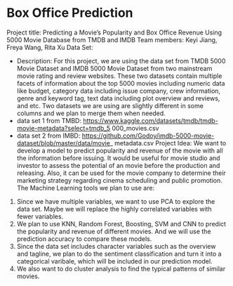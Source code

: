 # Box Office Prediction
Project title: Predicting a Movie’s Popularity and Box Office Revenue Using 5000 Movie Database from TMDB and IMDB
Team members: Keyi Jiang, Freya Wang, Rita Xu
Data Set:
- Description: For this project, we are using the data set from TMDB 5000 Movie Dataset and IMDB 5000 Movie Dataset from two mainstream movie rating and review websites. These two datasets contain multiple facets of information about the top 5000 movies including numeric data like budget, category data including issue company, crew information, genre and keyword tag, text data including plot overview and reviews, and etc. Two datasets we are using are slightly different in some columns and we plan to merge them when needed.
- data set 1 from TMBD:
https://www.kaggle.com/datasets/tmdb/tmdb-movie-metadata?select=tmdb_5
000_movies.csv
- data set 2 from IMBD:
https://github.com/Godoy/imdb-5000-movie-dataset/blob/master/data/movie_ metadata.csv
Project Idea:
We want to develop a model to predict popularity and revenue of the movie with all the information before issuing. It would be useful for movie studio and investor to assess the potential of an movie before the production and releasing. Also, it can be used for the movie company to determine their marketing strategy regarding cinema scheduling and public promotion.
The Machine Learning tools we plan to use are:
1. Since we have multiple variables, we want to use PCA to explore the data set.
Maybe we will replace the highly correlated variables with fewer variables.
2. We plan to use KNN, Random Forest, Boosting, SVM and CNN to predict the popularity and revenue of different movies. And we will use the prediction
accuracy to compare these models.
3. Since the data set includes character variables such as the overview and
tagline, we plan to do the sentiment classification and turn it into a categorical
varibale, which will be included in our prediction model.
4. We also want to do cluster analysis to find the typical patterns of similar
movies.
